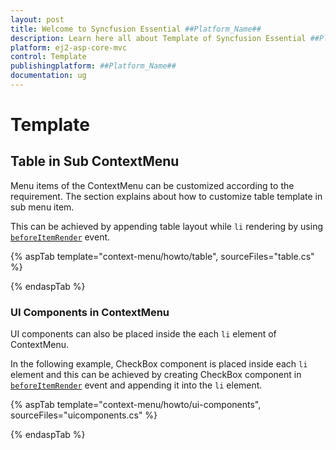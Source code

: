 ```yaml
---
layout: post
title: Welcome to Syncfusion Essential ##Platform_Name##
description: Learn here all about Template of Syncfusion Essential ##Platform_Name## widgets based on HTML5 and jQuery.
platform: ej2-asp-core-mvc
control: Template
publishingplatform: ##Platform_Name##
documentation: ug
---
```


# Template

## Table in Sub ContextMenu

Menu items of the ContextMenu can be customized according to the requirement. The section explains about how to customize table template
in sub menu item.

This can be achieved by appending table layout while `li` rendering by using [`beforeItemRender`](https://help.syncfusion.com/cr/cref_files/aspnetcore-js2/aspnetcore/Syncfusion.EJ2~Syncfusion.EJ2.Navigations.ContextMenu~BeforeItemRender.html) event.

{% aspTab template="context-menu/howto/table", sourceFiles="table.cs" %}

{% endaspTab %}

### UI Components in ContextMenu

UI components can also be placed inside the each `li` element of ContextMenu.

In the following example, CheckBox component is placed inside each `li` element and this can be achieved by creating
CheckBox component in [`beforeItemRender`](https://help.syncfusion.com/cr/cref_files/aspnetcore-js2/aspnetcore/Syncfusion.EJ2~Syncfusion.EJ2.Navigations.ContextMenu~BeforeItemRender.html) event and appending it into the `li` element.

{% aspTab template="context-menu/howto/ui-components", sourceFiles="uicomponents.cs" %}

{% endaspTab %}

